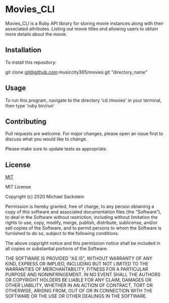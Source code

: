 # Movies_CLI

Movies_CLI is a Ruby API library for storing movie instances along with their associated attributes. Listing out movie titles and allowing users to obtain more details about the movie.

## Installation

To install this repository:

git clone git@github.com:musiccity365/movies.git "directory_name"

## Usage

To run this program, navigate to the directory 'cd /movies' in your terminal, then type 'ruby bin/run'

## Contributing

Pull requests are welcome. For major changes, please open an issue first to discuss what you would like to change.

Please make sure to update tests as appropriate.

## License

[MIT](https://choosealicense.com/licenses/mit/)

MIT License

Copyright (c) 2020 Michael Sackstein

Permission is hereby granted, free of charge, to any person obtaining a copy
of this software and associated documentation files (the "Software"), to deal
in the Software without restriction, including without limitation the rights
to use, copy, modify, merge, publish, distribute, sublicense, and/or sell
copies of the Software, and to permit persons to whom the Software is
furnished to do so, subject to the following conditions:

The above copyright notice and this permission notice shall be included in all
copies or substantial portions of the Software.

THE SOFTWARE IS PROVIDED "AS IS", WITHOUT WARRANTY OF ANY KIND, EXPRESS OR
IMPLIED, INCLUDING BUT NOT LIMITED TO THE WARRANTIES OF MERCHANTABILITY,
FITNESS FOR A PARTICULAR PURPOSE AND NONINFRINGEMENT. IN NO EVENT SHALL THE
AUTHORS OR COPYRIGHT HOLDERS BE LIABLE FOR ANY CLAIM, DAMAGES OR OTHER
LIABILITY, WHETHER IN AN ACTION OF CONTRACT, TORT OR OTHERWISE, ARISING FROM,
OUT OF OR IN CONNECTION WITH THE SOFTWARE OR THE USE OR OTHER DEALINGS IN THE
SOFTWARE.